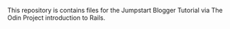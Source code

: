 This repository is contains files for the Jumpstart Blogger Tutorial via The Odin Project introduction to Rails.
